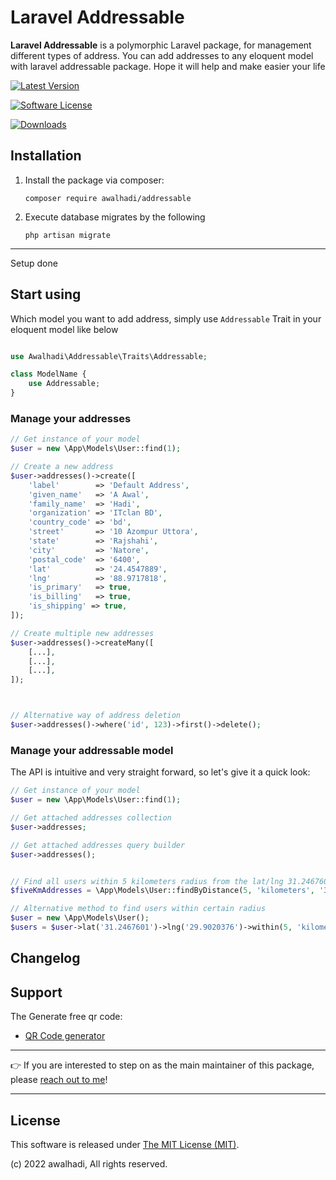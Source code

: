 # Laravel Addressable

**Laravel Addressable** is a polymorphic Laravel package, for management different types of address. You can add addresses to any eloquent model with laravel addressable package. Hope it will help and make easier your life

[![Latest Version](https://img.shields.io/github/release/awalhadi/laravel-addressable.svg?style=flat-square)](https://github.com/awalhadi/laravel-addressable/releases)

[![Software License](https://img.shields.io/badge/license-MIT-brightgreen.svg?style=flat-square)](LICENSE.md)

[![Downloads](https://img.shields.io/packagist/dt/awalhadi/laravel-addressable.svg?style=flat-square)](https://packagist.org/packages/awalhadi/laravel-addressable)

## Installation

1. Install the package via composer:

   ```shell
   composer require awalhadi/addressable
   ```

2. Execute database migrates by the following

   ```shell
   php artisan migrate
   ```

---

Setup done

## Start using

Which model you want to add address, simply use `Addressable` Trait in your eloquent model like below

```php

use Awalhadi\Addressable\Traits\Addressable;

class ModelName {
    use Addressable;
}

```

### Manage your addresses

```php
// Get instance of your model
$user = new \App\Models\User::find(1);

// Create a new address
$user->addresses()->create([
    'label'        => 'Default Address',
    'given_name'   => 'A Awal',
    'family_name'  => 'Hadi',
    'organization' => 'ITclan BD',
    'country_code' => 'bd',
    'street'       => '10 Azompur Uttora',
    'state'        => 'Rajshahi',
    'city'         => 'Natore',
    'postal_code'  => '6400',
    'lat'          => '24.4547889',
    'lng'          => '88.9717818',
    'is_primary'   => true,
    'is_billing'   => true,
    'is_shipping' => true,
]);

// Create multiple new addresses
$user->addresses()->createMany([
    [...],
    [...],
    [...],
]);



// Alternative way of address deletion
$user->addresses()->where('id', 123)->first()->delete();
```

### Manage your addressable model

The API is intuitive and very straight forward, so let's give it a quick look:

```php
// Get instance of your model
$user = new \App\Models\User::find(1);

// Get attached addresses collection
$user->addresses;

// Get attached addresses query builder
$user->addresses();


// Find all users within 5 kilometers radius from the lat/lng 31.2467601/29.9020376
$fiveKmAddresses = \App\Models\User::findByDistance(5, 'kilometers', '31.2467601', '29.9020376')->get();

// Alternative method to find users within certain radius
$user = new \App\Models\User();
$users = $user->lat('31.2467601')->lng('29.9020376')->within(5, 'kilometers')->get();
```

## Changelog

## Support

The Generate free qr code:

- [QR Code generator](https://gqrcode.com)

---

👉 If you are interested to step on as the main maintainer of this package, please [reach out to me](https://www.linkedin.com/in/a-awal-hadi/)!

---

## License

This software is released under [The MIT License (MIT)](LICENSE).

(c) 2022 awalhadi, All rights reserved.

